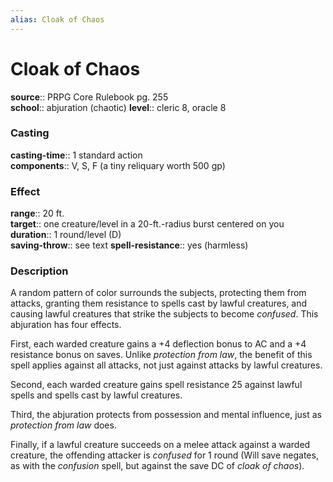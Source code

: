 ```yaml
---
alias: Cloak of Chaos
---
```


# Cloak of Chaos 

**source**:: PRPG Core Rulebook pg. 255  
**school**:: abjuration (chaotic)
**level**:: cleric 8, oracle 8

### Casting 

**casting-time**:: 1 standard action  
**components**:: V, S, F (a tiny reliquary worth 500 gp)

### Effect 

**range**:: 20 ft.  
**target**:: one creature/level in a 20-ft.-radius burst centered on you  
**duration**:: 1 round/level (D)  
**saving-throw**:: see text
**spell-resistance**:: yes (harmless)

### Description 

A random pattern of color surrounds the subjects, protecting them from attacks, granting them resistance to spells cast by lawful creatures, and causing lawful creatures that strike the subjects to become *confused*. This abjuration has four effects.  
  
First, each warded creature gains a +4 deflection bonus to AC and a +4 resistance bonus on saves. Unlike *protection from law*, the benefit of this spell applies against all attacks, not just against attacks by lawful creatures.  
  
Second, each warded creature gains spell resistance 25 against lawful spells and spells cast by lawful creatures.  
  
Third, the abjuration protects from possession and mental influence, just as *protection from law* does.  
  
Finally, if a lawful creature succeeds on a melee attack against a warded creature, the offending attacker is *confused* for 1 round (Will save negates, as with the *confusion* spell, but against the save DC of *cloak of chaos*).
